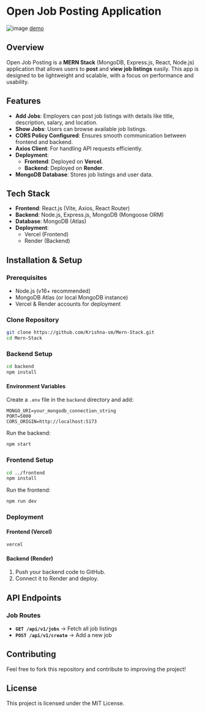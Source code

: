 # Open Job Posting Application
![image](https://github.com/user-attachments/assets/c0083723-60c1-451a-8b20-fc3d2c2433ca)
[demo](https://mern-stack-ten-woad.vercel.app/)
## Overview
Open Job Posting is a **MERN Stack** (MongoDB, Express.js, React, Node.js) application that allows users to **post** and **view job listings** easily. This app is designed to be lightweight and scalable, with a focus on performance and usability.

## Features
- **Add Jobs**: Employers can post job listings with details like title, description, salary, and location.
- **Show Jobs**: Users can browse available job listings.
- **CORS Policy Configured**: Ensures smooth communication between frontend and backend.
- **Axios Client**: For handling API requests efficiently.
- **Deployment**:
  - **Frontend**: Deployed on **Vercel**.
  - **Backend**: Deployed on **Render**.
- **MongoDB Database**: Stores job listings and user data.

## Tech Stack
- **Frontend**: React.js (Vite, Axios, React Router)
- **Backend**: Node.js, Express.js, MongoDB (Mongoose ORM)
- **Database**: MongoDB (Atlas)
- **Deployment**:
  - Vercel (Frontend)
  - Render (Backend)

## Installation & Setup
### Prerequisites
- Node.js (v16+ recommended)
- MongoDB Atlas (or local MongoDB instance)
- Vercel & Render accounts for deployment

### Clone Repository
```bash
git clone https://github.com/Krishna-sm/Mern-Stack.git
cd Mern-Stack
```

### Backend Setup
```bash
cd backend
npm install
```

#### Environment Variables
Create a `.env` file in the `backend` directory and add:
```
MONGO_URI=your_mongodb_connection_string
PORT=5000
CORS_ORIGIN=http://localhost:5173
```

Run the backend:
```bash
npm start
```

### Frontend Setup
```bash
cd ../frontend
npm install
```

Run the frontend:
```bash
npm run dev
```

### Deployment
#### Frontend (Vercel)
```bash
vercel
```
#### Backend (Render)
1. Push your backend code to GitHub.
2. Connect it to Render and deploy.

## API Endpoints
### Job Routes
- **`GET /api/v1/jobs`** → Fetch all job listings
- **`POST /api/v1/create`** → Add a new job

## Contributing
Feel free to fork this repository and contribute to improving the project!

## License
This project is licensed under the MIT License.

